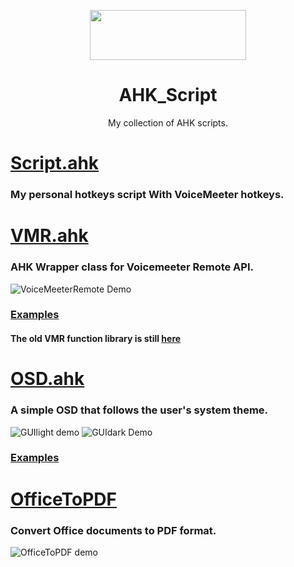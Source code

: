 <p align="center">
  <img width="250" height="80" align="center" src="https://www.autohotkey.com/assets/images/ahk-logo-no-text241x78-160.png">
</p>
<h1 align="center">
  AHK_Script
</h1>
<p align="center">
  My collection of AHK scripts.
</p>

# [Script.ahk](./src/Script.ahk)
  ###  My personal hotkeys script With VoiceMeeter hotkeys.

# [VMR.ahk](https://github.com/SaifAqqad/VMR.ahk/blob/master/VMR.ahk)
  ### AHK Wrapper class for <a style="text-decoration:none" href="https://www.vb-audio.com/Services/developers.htm">Voicemeeter Remote API</a>.
  ![VoiceMeeterRemote Demo](https://user-images.githubusercontent.com/47293197/68070055-bfea4580-fd60-11e9-825e-3ae075367f5a.gif)
### [**Examples**](https://github.com/SaifAqqad/VMR.ahk/blob/master/example.ahk)
#### The old VMR function library is still [here](./src/Lib/VMR_lib.ahk)

# [OSD.ahk](./src/Lib/OSD.ahk)
  ### A simple OSD that follows the user's system theme.
  ![GUIlight demo](https://user-images.githubusercontent.com/47293197/68298049-55067a80-0090-11ea-877c-9f2964873c96.gif) ![GUIdark Demo](https://user-images.githubusercontent.com/47293197/68298037-50da5d00-0090-11ea-854b-54731a5ffcd8.gif)

### [**Examples**](https://github.com/SaifAqqad/AHK_Script/blob/c5dbb3c96ec036125261e28b62f3ade15329bf9b/src/Script.ahk#L39)

# [OfficeToPDF](./src/other/OfficeToPDF)
  ### Convert Office documents to PDF format. 
  ![OfficeToPDF demo](https://user-images.githubusercontent.com/47293197/77193665-8713f880-6ad6-11ea-9f4d-6f2df0773f4f.gif)
